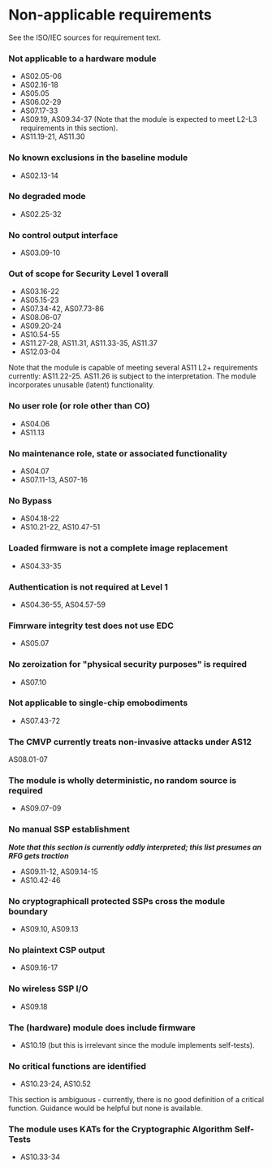 # Non-applicable requirements

See the ISO/IEC sources for requirement text.

### Not applicable to a hardware module
- AS02.05-06
- AS02.16-18
- AS05.05
- AS06.02-29
- AS07.17-33
- AS09.19, AS09.34-37 (Note that the module is expected to meet L2-L3 requirements in this section).
- AS11.19-21, AS11.30

### No known exclusions in the baseline module
- AS02.13-14

### No degraded mode
- AS02.25-32

### No control output interface
- AS03.09-10

### Out of scope for Security Level 1 overall
- AS03.16-22
- AS05.15-23
- AS07.34-42, AS07.73-86
- AS08.06-07
- AS09.20-24
- AS10.54-55
- AS11.27-28, AS11.31, AS11.33-35, AS11.37
- AS12.03-04

Note that the module is capable of meeting several AS11 L2+ requirements currently: AS11.22-25. AS11.26 is subject to the interpretation. The module incorporates unusable (latent) functionality.

### No user role (or role other than CO)
- AS04.06
- AS11.13

### No maintenance role, state or associated functionality
- AS04.07
- AS07.11-13, AS07-16

### No Bypass
- AS04.18-22
- AS10.21-22, AS10.47-51

### Loaded firmware is not a complete image replacement
- AS04.33-35

### Authentication is not required at Level 1
- AS04.36-55, AS04.57-59

### Fimrware integrity test does not use EDC
- AS05.07

### No zeroization for "physical security purposes" is required
- AS07.10

### Not applicable to single-chip emobodiments
- AS07.43-72

### The CMVP currently treats non-invasive attacks under AS12
AS08.01-07

### The module is wholly deterministic, no random source is required
- AS09.07-09

### No manual SSP establishment
***Note that this section is currently oddly interpreted; this list presumes an RFG gets traction***
- AS09.11-12, AS09.14-15
- AS10.42-46

### No cryptographicall protected SSPs cross the module boundary
- AS09.10, AS09.13

### No plaintext CSP output 
- AS09.16-17

### No wireless SSP I/O
- AS09.18

### The (hardware) module does include firmware
- AS10.19 (but this is irrelevant since the module implements self-tests).

### No critical functions are identified
- AS10.23-24, AS10.52

This section is ambiguous - currently, there is no good definition of a critical function. Guidance would be helpful but none is available.

### The module uses KATs for the Cryptographic Algorithm Self-Tests
- AS10.33-34

